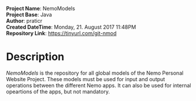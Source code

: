 **Project Name**:  NemoModels  
**Project Base**: Java  
**Author**: praticr  
**Created DateTime**: Monday, 21. August 2017 11:48PM   
**Repository Link**: https://tinyurl.com/git-nmod

# Description

*NemoModels* is the repository for all global models of the Nemo Personal Website Project. 
These models must be used for input and output operations between the different Nemo apps. 
It can also be used for internal opeartions of the apps, but not mandatory.
